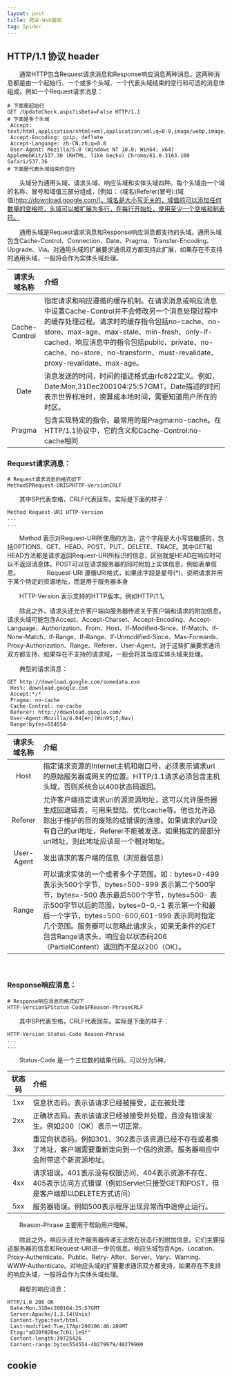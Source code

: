 ```yaml
---
layout: post
title: 爬虫-Web基础
tag: Spider
---
```


## HTTP/1.1 协议 header
　　通常HTTP包含Request请求消息和Response响应消息两种消息。这两种消息都是由一个起始行、一个或多个头域、一个代表头域结束的空行和可选的消息体组成。例如一个Request请求消息：
```console
# 下面是起始行
GET /UpdateCheck.aspx?isBeta=False HTTP/1.1
# 下面是多个头域
 Accept: text/html,application/xhtml+xml,application/xml;q=0.9,image/webp,image/apng,*/*;q=0.8
 Accept-Encoding: gzip, deflate
 Accept-Language: zh-CN,zh;q=0.8
 User-Agent: Mozilla/5.0 (Windows NT 10.0; Win64; x64) AppleWebKit/537.36 (KHTML, like Gecko) Chrome/61.0.3163.100 Safari/537.36
# 下面是代表头域结束的空行

```

　　头域分为通用头域、请求头域、响应头域和实体头域四种。每个头域由一个域的名称、冒号和域值三部分组成，\[例如： (域名)Referer(冒号):(域值)http://download.google.com/]。域名是大小写无关的，域值前可以添加任何数量的空格符，头域可以被扩展为多行，在每行开始处，使用至少一个空格和制表符。

　　通用头域是Request请求消息和Response响应消息都支持的头域。通用头域包含Cache-Control、Connection、Date、Pragma、Transfer-Encoding、Upgrade、Via。对通用头域的扩展要求通讯双方都支持此扩展，如果存在不支持的通用头域，一般将会作为实体头域处理。

| 请求头域名称 | 介绍 |
| :--------: | :-------- |
| Cache-Control | 指定请求和响应遵循的缓存机制。在请求消息或响应消息中设置Cache-Control并不会修改另一个消息处理过程中的缓存处理过程。请求时的缓存指令包括no-cache、no-store、max-age、max-stale、min-fresh、only-if-cached，响应消息中的指令包括public、private、no-cache、no-store、no-transform、must-revalidate、proxy-revalidate、max-age。 |
| Date | 消息发送的时间，时间的描述格式由rfc822定义。例如，Date:Mon,31Dec200104:25:57GMT。Date描述的时间表示世界标准时，换算成本地时间，需要知道用户所在的时区。 |
| Pragma | 包含实现特定的指令，最常用的是Pragma:no-cache。在HTTP/1.1协议中，它的含义和Cache-Control:no-cache相同 |

### Request请求消息：
```console
# Request请求消息的格式如下
MethodSPRequest-URISPHTTP-VersionCRLF
```

　　其中SP代表空格，CRLF代表回车。实际是下面的样子：
```consle
Method Request-URI HTTP-Version
...
...

```    
　　Method 表示对Request-URI所使用的方法，这个字段是大小写铭敏感的，包括OPTIONS、GET、HEAD、POST、PUT、DELETE、TRACE。其中GET和HEAD方法都是请求返回Request-URI所标识的信息，区别就是HEAD在响应时可以不返回消息体。POST可以在请求服务器的同时附加上实体信息，例如表单信息。
　　
　　Request-URI 遵循URI格式，如果此字段是星号(*)，说明请求并用于某个特定的资源地址，而是用于服务器本身

　　HTTP-Version 表示支持的HTTP版本。例如HTTP/1.1。

　　除此之外，请求头还允许客户端向服务器传递关于客户端和请求的附加信息。请求头域可能包含Accept、Accept-Charset、Accept-Encoding、Accept-Language、Authorization、From、Host、If-Modified-Since、If-Match、If-None-Match、If-Range、If-Range、If-Unmodified-Since、Max-Forwards、 Proxy-Authorization、Range、Referer、User-Agent。对于这些扩展要求通讯双方都支持、如果存在不支持的请求域，一般会将其当成实体头域来处理。

　　典型的请求消息：
```consle
GET http://download.google.com/somedata.exe 
 Host: download.google.com
 Accept:*/* 
 Pragma: no-cache 
 Cache-Control: no-cache 
 Referer: http://download.google.com/ 
 User-Agent:Mozilla/4.04[en](Win95;I;Nav) 
 Range:bytes=554554- 

```

| 请求头域名称 | 介绍 |
| :--------: | :-------- |
| Host | 指定请求资源的Internet主机和端口号，必须表示请求url的原始服务器或网关的位置。HTTP/1.1请求必须包含主机头域，否则系统会以400状态码返回。 |
| Referer | 允许客户端指定请求uri的源资源地址，这可以允许服务器生成回退链表，可用来登陆、优化cache等。他也允许追踪出于维护的目的废除的或错误的连接。如果请求的uri没有自己的uri地址，Referer不能被发送。如果指定的是部分uri地址，则此地址应该是一个相对地址。  |
| User-Agent | 发出请求的客户端的信息（浏览器信息） |
| Range | 可以请求实体的一个或者多个子范围。如：bytes=0-499表示头500个字节，bytes=500-999 表示第二个500字节，bytes=-500 表示最后500个字节，bytes=500- 表示500字节以后的范围，bytes=0-0,-1 表示第一个和最后一个字节，bytes=500-600,601-999 表示同时指定几个范围。服务器可以忽略此请求头，如果无条件的GET包含Range请求头，响应会以状态码206（PartialContent）返回而不是以200（OK）。 |
　　 
### Response响应消息：
```console
# Response响应消息的格式如下
HTTP-VersionSPStatus-CodeSPReason-PhraseCRLF 
```

　　其中SP代表空格，CRLF代表回车。实际是下面的样子：
```consle
HTTP-Version Status-Code Reason-Phrase 
...
...

```

　　Status-Code 是一个三位数的结果代码。可以分为5种。

| 状态码 | 介绍 |
| :--------: | :-------- |
| 1xx | 信息状态码。表示该请求已经被接受，正在被处理 |
| 2xx | 正确状态码。表示该请求已经被接受并处理，且没有错误发生。例如200（OK）表示一切正常。 |
| 3xx | 重定向状态码。例如301、302表示该资源已经不存在或者换了地址，客户端需要重新定向到一个信的资源。服务器响应中会附带这个新资源地址。 |
| 4xx | 请求错误。401表示没有权限访问、404表示资源不存在、405表示访问方式错误（例如Servlet只接受GET和POST，但是客户端却以DELETE方式访问） |
| 5xx | 服务器错误。例如500表示程序出现异常而中途停止运行。 |

　　Reason-Phrase 主要用于帮助用户理解。

　　除此之外，响应头还允许服务器传递无法放在状态行的附加信息，它们主要描述服务器的信息和Request-URI进一步的信息。响应头域包含Age、Location、Proxy-Authenticate、Public、Retry- After、Server、Vary、Warning、WWW-Authenticate。对响应头域的扩展要求通讯双方都支持，如果存在不支持的响应头域，一般将会作为实体头域处理。 

　　典型的响应消息：
```console
HTTP/1.0 200 OK 
 Date:Mon,31Dec200104:25:57GMT 
 Server:Apache/1.3.14(Unix) 
 Content-type:text/html 
 Last-modified:Tue,17Apr200106:46:28GMT 
 Etag:"a030f020ac7c01:1e9f" 
 Content-length:39725426 
 Content-range:bytes554554-40279979/40279980 

```

## cookie